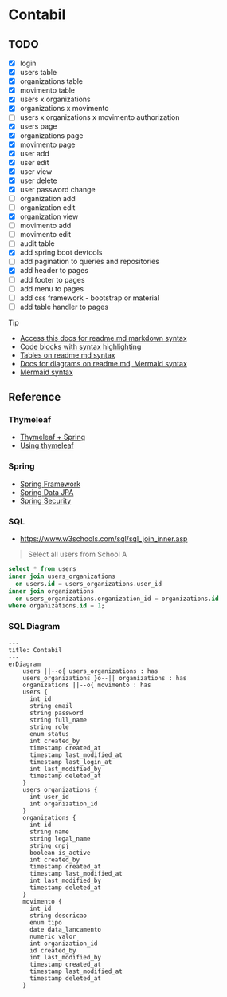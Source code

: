 # Contabil

## TODO

- [x] login
- [x] users table
- [x] organizations table
- [x] movimento table
- [x] users x organizations
- [x] organizations x movimento
- [ ] users x organizations x movimento authorization
- [x] users page
- [x] organizations page
- [x] movimento page
- [x] user add
- [x] user edit
- [x] user view
- [x] user delete
- [x] user password change
- [ ] organization add
- [ ] organization edit
- [x] organization view
- [ ] movimento add
- [ ] movimento edit
- [ ] audit table
- [x] add spring boot devtools
- [ ] add pagination to queries and repositories
- [x] add header to pages
- [ ] add footer to pages
- [ ] add menu to pages
- [ ] add css framework - bootstrap or material
- [ ] add table handler to pages

> [!TIP]
> - [Access this docs for readme.md markdown syntax](https://docs.github.com/pt/get-started/writing-on-github/getting-started-with-writing-and-formatting-on-github/basic-writing-and-formatting-syntax)
> - [Code blocks with syntax highlighting](https://docs.github.com/en/get-started/writing-on-github/working-with-advanced-formatting/creating-and-highlighting-code-blocks)
> - [Tables on readme.md syntax](https://docs.github.com/en/get-started/writing-on-github/working-with-advanced-formatting/organizing-information-with-tables)
> - [Docs for diagrams on readme.md, Mermaid syntax](https://docs.github.com/en/get-started/writing-on-github/working-with-advanced-formatting/creating-diagrams)
> - [Mermaid syntax](https://mermaid.js.org/syntax/entityRelationshipDiagram.html)

## Reference

### Thymeleaf

- [Thymeleaf + Spring](https://www.thymeleaf.org/doc/tutorials/3.1/thymeleafspring.html)
- [Using thymeleaf](https://www.thymeleaf.org/doc/tutorials/3.0/usingthymeleaf.html)

### Spring

- [Spring Framework](https://spring.io/)
- [Spring Data JPA](https://docs.spring.io/spring-data/jpa/reference/jpa.html)
- [Spring Security](https://docs.spring.io/spring-security/reference/index.html)

### SQL

* https://www.w3schools.com/sql/sql_join_inner.asp

> Select all users from School A

```sql
select * from users 
inner join users_organizations 
  on users.id = users_organizations.user_id 
inner join organizations 
  on users_organizations.organization_id = organizations.id
where organizations.id = 1;
```

### SQL Diagram

```mermaid
---
title: Contabil
---
erDiagram
    users ||--o{ users_organizations : has
    users_organizations }o--|| organizations : has
    organizations ||--o{ movimento : has
    users {
      int id
      string email
      string password
      string full_name
      string role
      enum status
      int created_by
      timestamp created_at
      timestamp last_modified_at
      timestamp last_login_at
      int last_modified_by
      timestamp deleted_at
    }
    users_organizations {
      int user_id
      int organization_id
    }
    organizations {
      int id
      string name
      string legal_name
      string cnpj
      boolean is_active
      int created_by
      timestamp created_at
      timestamp last_modified_at
      int last_modified_by
      timestamp deleted_at
    }
    movimento {
      int id
      string descricao
      enum tipo
      date data_lancamento
      numeric valor
      int organization_id
      id created_by
      int last_modified_by
      timestamp created_at
      timestamp last_modified_at
      timestamp deleted_at
    }
```
